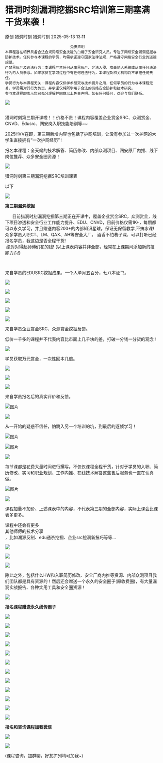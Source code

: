 #  猎洞时刻漏洞挖掘SRC培训第三期塞满干货来袭！   
原创 猎洞时刻  猎洞时刻   2025-05-13 13:11  
  
```
                              免责声明
本课程旨在培养具备合法合规网络安全技能的白帽子安全研究人员，专注于网络安全漏洞挖掘与防护技术。任何参与本课程的学员，均需承诺遵守国家法律法规，严格遵守网络安全行业的道德规范。
严禁黑灰产及违法行为：本课程严禁任何从事黑灰产、非法入侵、攻击他人系统或从事任何违法行为的人员参与。如果学员在学习过程中有任何违法行为，本课程及相关机构将不承担任何责任。
学员行为与本课程无关：课程内容仅供学术研究与技术提升之用，任何学员的行为与本课程无关，学员需对其行为负责，并承诺仅将所学用于合法的网络安全防护和技术研究。
参与本课程即表示您已充分理解并同意以上免责声明。如有任何疑问，欢迎与我们联系。
```  
  
  
![](https://mmbiz.qpic.cn/mmbiz_png/d6JIQYCSTH9evFcNH31Pjh0f83GEqsibSQsGS8uUrBPLU6VJbjw8CTibOgsYYOhqqKpaQHb9BicrJcCOYhZG0tYOg/640?wx_fmt=png&from=appmsg&wxfrom=5&wx_lazy=1&wx_co=1 "")  
  
  
     
猎洞时刻第三期开课啦！！价格不贵！课程内容覆盖企业赏金SRC、众测赏金、CNVD、Edusrc、网安岗入职技能培训等~~  
  
2025HVV在即，第三期新增内容也包括了护网培训，让没有参加过一次护网的大学生直接拥有“一次护网经历”！  
  
报名本课程：全天候的技术解答、简历修改、内部众测项目、网安原厂内推、线下岗位推荐、众多安全圈资源！  
  
  
![](https://mmbiz.qpic.cn/mmbiz_png/d6JIQYCSTH9XP1icfbxx4tSm3LXJWMmF6QOBrjr03M3uIwqzRibL8ARpVMbntgQxBDwEQicK1aWPCpnhv4icwu87tw/640?wx_fmt=png&from=appmsg "")  
  
猎洞时刻第三期漏洞挖掘SRC培训课表  
  
以下  
  
![](https://mmbiz.qpic.cn/mmbiz_png/d6JIQYCSTHicsfiaZKESbNhgIqu5tfwALYnKghloAvKFVA1XCTZb7icsSd5MfMibwAqEQYHyLrd9IYI9U9rRcuNhOA/640?wx_fmt=png&from=appmsg "")  
  
  
**第三期漏洞挖掘**  
  
  
  
      目前猎洞时刻漏洞挖掘第三期正在开课中，覆盖企业赏金SRC，众测赏金，线下项目渗透和安全行业工作能力提升、EDU、CNVD，目前价格仅需1K+，每期都可以永久学习，并且赠送内容200+的内部知识星球，保证无保留教学,不搞水课!   
众多学员入职CT、LM、QAX、AH等安全大厂。 酒香不怕巷子深，可以打听已经报名学员，我这边是否全程干货!  
 绝对对得起师傅们花的钱! (以上课表内容并非全部，经常在上课期间添加新的技能方向!)  
  
   
  
来自学员的EDUSRC挖掘成果，一个人单月五百分，七八本证书。  
  
![](https://mmbiz.qpic.cn/mmbiz_png/d6JIQYCSTHicsfiaZKESbNhgIqu5tfwALYPgLWriacNzyAksQdXYKsQD7jtMjSF7Y25IBicTG27RfiatM8ic3mbB8WbQ/640?wx_fmt=png&from=appmsg "")  
  
![](https://mmbiz.qpic.cn/mmbiz_png/d6JIQYCSTHicsfiaZKESbNhgIqu5tfwALY74flREur5Db0xDhQQNkhPwOQa5m0TMlSYYw6A9df8DaRucXxkalafw/640?wx_fmt=png&from=appmsg "")  
  
![](https://mmbiz.qpic.cn/mmbiz_png/d6JIQYCSTHicsfiaZKESbNhgIqu5tfwALYrO3pcEQavRY72PWs1iahoibBuHYCibm4dicwFVgOWpicZcL0JfxXdhYSTvg/640?wx_fmt=png&from=appmsg "")  
  
![](https://mmbiz.qpic.cn/mmbiz_png/d6JIQYCSTHicsfiaZKESbNhgIqu5tfwALY0yI2I0ENze3361KDnO6LoSOO8cibXQoA4qrODniayeWmMicnTpcoj5KxQ/640?wx_fmt=png&from=appmsg "")  
  
  
![](https://mmbiz.qpic.cn/mmbiz_png/d6JIQYCSTH9XP1icfbxx4tSm3LXJWMmF6Ec7V2mdpARcXNrxUyhHMk8te0kpDQiaZXvyo6A31AhbuXl7n4ibc9cCQ/640?wx_fmt=png&from=appmsg "")  
  
来自学员企业赏金SRC、众测赏金挖掘反馈。  
  
低价一千多的课程并不代表内容比市面上几千块的差，打破一分钱一分货的观念！  
  
![](https://mmbiz.qpic.cn/mmbiz_png/d6JIQYCSTHicsfiaZKESbNhgIqu5tfwALYzWcagp19avqg68yMJXCg9StedSvztuxtGT6WGBHBiaibHIYEckicljtdQ/640?wx_fmt=png&from=appmsg "")  
  
  
学员获取万元赏金，一次性回本几倍。  
  
![](https://mmbiz.qpic.cn/mmbiz_png/d6JIQYCSTHicsfiaZKESbNhgIqu5tfwALYq4mHFyFHQUTQQicUGGnS8DGd6Jbedpz2liaF96icgXhCIDfCeozmuHrcA/640?wx_fmt=png&from=appmsg "")  
  
  
![](https://mmbiz.qpic.cn/mmbiz_png/d6JIQYCSTHicsfiaZKESbNhgIqu5tfwALYWLzgrwhMOKM4oibbxP1JtZtQIJFAL9hfayESyzYWcUXPyqNMIEE3b6A/640?wx_fmt=png&from=appmsg "")  
  
  
  
  
![](https://mmbiz.qpic.cn/mmbiz_png/d6JIQYCSTH9XP1icfbxx4tSm3LXJWMmF6Ec7V2mdpARcXNrxUyhHMk8te0kpDQiaZXvyo6A31AhbuXl7n4ibc9cCQ/640?wx_fmt=png&from=appmsg "")  
  
来自学员报名后的真实评价和反馈。  
  
![图片](https://mmbiz.qpic.cn/mmbiz_png/d6JIQYCSTH9XP1icfbxx4tSm3LXJWMmF6ExiaaJbSDqQ9FamicjOoN4aVVwjQveKGicwNjicNe87FTDdB7P98yM44qQ/640?wx_fmt=png&from=appmsg "")  
  
  
![](https://mmbiz.qpic.cn/mmbiz_png/d6JIQYCSTH9XP1icfbxx4tSm3LXJWMmF6Ec7V2mdpARcXNrxUyhHMk8te0kpDQiaZXvyo6A31AhbuXl7n4ibc9cCQ/640?wx_fmt=png&from=appmsg "")  
  
  
从一开始的疑惑不信任，怕跳入另一个培训的坑，到最后的逐帧学习！  
  
![图片](https://mmbiz.qpic.cn/mmbiz_png/d6JIQYCSTH9XP1icfbxx4tSm3LXJWMmF6pZc2LXREMNIpdRNlNGwTLeasLyoPpfJ7XFy1SNRrAVOSA5VXVT0vuA/640?wx_fmt=png&from=appmsg "")  
  
  
  
![图片](https://mmbiz.qpic.cn/mmbiz_png/d6JIQYCSTH9XP1icfbxx4tSm3LXJWMmF6MqcwfLpquPZVpCn91la3icYKcEFjaGMLqx4kjG25icSd8yh3n6YgnveQ/640?wx_fmt=png&from=appmsg "")  
  
  
![](https://mmbiz.qpic.cn/mmbiz_png/d6JIQYCSTH9XP1icfbxx4tSm3LXJWMmF6Ec7V2mdpARcXNrxUyhHMk8te0kpDQiaZXvyo6A31AhbuXl7n4ibc9cCQ/640?wx_fmt=png&from=appmsg "")  
  
  
每节课都是花费大量时间进行撰写，不仅仅课程全程干货，针对于学员的入职、简历修改、实习和职业规划、工作内推、在线技术解答这些售后服务也一直在认真做。  
  
![图片](https://mmbiz.qpic.cn/mmbiz_png/d6JIQYCSTH9XP1icfbxx4tSm3LXJWMmF6wIz6wQlIl3dRCMgYAD4PSfDuAKDWhWRyLiboPFlpmdjFwmI9Gj3MWkQ/640?wx_fmt=png&from=appmsg "")  
  
  
  
  
![](https://mmbiz.qpic.cn/mmbiz_png/d6JIQYCSTH9XP1icfbxx4tSm3LXJWMmF6eD0pXNbsvuELZ16CtzibM3uL5nhCm7oicNfmjkWHGpZVDPN3TsDlatGQ/640?wx_fmt=png&from=appmsg "")  
  
课程加量不加价、上述课表中的内容，不代表第三期的全部内容，实际上课会比课表多更多。  
  
课程中还会有更多  
其他师傅的技术分享  
，比如溯源反制、edu通杀挖掘、企业src挖洞新技巧等等...  
  
![](https://mmbiz.qpic.cn/mmbiz_png/d6JIQYCSTHicsfiaZKESbNhgIqu5tfwALYwIGqmltkLxbXpaLLEzu6tvafJO5Dms4WGGGtghnKFELWlIPs7VtzRQ/640?wx_fmt=png&from=appmsg "")  
  
  
![](https://mmbiz.qpic.cn/mmbiz_png/d6JIQYCSTH9XP1icfbxx4tSm3LXJWMmF6Ec7V2mdpARcXNrxUyhHMk8te0kpDQiaZXvyo6A31AhbuXl7n4ibc9cCQ/640?wx_fmt=png&from=appmsg "")  
  
  
![](https://mmbiz.qpic.cn/mmbiz_png/d6JIQYCSTH9XP1icfbxx4tSm3LXJWMmF6Ec7V2mdpARcXNrxUyhHMk8te0kpDQiaZXvyo6A31AhbuXl7n4ibc9cCQ/640?wx_fmt=png&from=appmsg "")  
  
除此之外，包括什么HW和入职简历修改、安全厂商内推等资源、内部众测项目我们团队都是具有资源的！然后还会赠送一个永久的安全圈子(原收费圈)，有大量漏洞实战报告、各种实用工具和安全圈资源！  
  
  
![](https://mmbiz.qpic.cn/mmbiz_png/d6JIQYCSTH9XP1icfbxx4tSm3LXJWMmF6Ec7V2mdpARcXNrxUyhHMk8te0kpDQiaZXvyo6A31AhbuXl7n4ibc9cCQ/640?wx_fmt=png&from=appmsg "")  
  
  
**报名课程赠送永久纷传圈子**  
  
  
  
![](https://mmbiz.qpic.cn/mmbiz_png/d6JIQYCSTH9XP1icfbxx4tSm3LXJWMmF6eD0pXNbsvuELZ16CtzibM3uL5nhCm7oicNfmjkWHGpZVDPN3TsDlatGQ/640?wx_fmt=png&from=appmsg "")  
  
![](https://mmbiz.qpic.cn/mmbiz_png/d6JIQYCSTH9XP1icfbxx4tSm3LXJWMmF6FLfpsSWbNzwzQJza2ibjh5l0t3uicD8DeibFlUfgLvXmn2ZRiadKlnAc6g/640?wx_fmt=png&from=appmsg "")  
  
![](https://mmbiz.qpic.cn/mmbiz_png/d6JIQYCSTH9XP1icfbxx4tSm3LXJWMmF6Ec7V2mdpARcXNrxUyhHMk8te0kpDQiaZXvyo6A31AhbuXl7n4ibc9cCQ/640?wx_fmt=png&from=appmsg "")  
  
![](https://mmbiz.qpic.cn/mmbiz_png/d6JIQYCSTH9XP1icfbxx4tSm3LXJWMmF6k8MJLUSTKbCwbEwE2yejib6SYER4uY4BtrtZUnb6SeSvuRt3AjLwLvA/640?wx_fmt=png&from=appmsg "")  
  
![](https://mmbiz.qpic.cn/mmbiz_png/d6JIQYCSTH9XP1icfbxx4tSm3LXJWMmF6Ec7V2mdpARcXNrxUyhHMk8te0kpDQiaZXvyo6A31AhbuXl7n4ibc9cCQ/640?wx_fmt=png&from=appmsg "")  
  
![](https://mmbiz.qpic.cn/mmbiz_png/d6JIQYCSTH9XP1icfbxx4tSm3LXJWMmF6rjNT659oVt15pR0AtT7JlmpPbBUs7867ticTdKV1mG1J7Uc6u7Krukg/640?wx_fmt=png&from=appmsg "")  
  
![](https://mmbiz.qpic.cn/mmbiz_png/d6JIQYCSTH9XP1icfbxx4tSm3LXJWMmF6Ec7V2mdpARcXNrxUyhHMk8te0kpDQiaZXvyo6A31AhbuXl7n4ibc9cCQ/640?wx_fmt=png&from=appmsg "")  
  
![](https://mmbiz.qpic.cn/mmbiz_png/d6JIQYCSTH9XP1icfbxx4tSm3LXJWMmF6DJ5I3VEY7k9SF6SUquUR3YJclSqSdNUCpjSxCcYylIHeicacZexfG5A/640?wx_fmt=png&from=appmsg "")  
  
![](https://mmbiz.qpic.cn/mmbiz_png/d6JIQYCSTH9XP1icfbxx4tSm3LXJWMmF6Ec7V2mdpARcXNrxUyhHMk8te0kpDQiaZXvyo6A31AhbuXl7n4ibc9cCQ/640?wx_fmt=png&from=appmsg "")  
  
![](https://mmbiz.qpic.cn/mmbiz_png/d6JIQYCSTH9XP1icfbxx4tSm3LXJWMmF6VC1D4NCVicfwicEAYsX7wDv3omQiavvibbN2yA5cYfyldFoiaRVNo4vjQMA/640?wx_fmt=png&from=appmsg "")  
  
![](https://mmbiz.qpic.cn/mmbiz_png/d6JIQYCSTH9XP1icfbxx4tSm3LXJWMmF6Ec7V2mdpARcXNrxUyhHMk8te0kpDQiaZXvyo6A31AhbuXl7n4ibc9cCQ/640?wx_fmt=png&from=appmsg "")  
  
![](https://mmbiz.qpic.cn/mmbiz_png/d6JIQYCSTH9XP1icfbxx4tSm3LXJWMmF6JibDHMf1cBZRic6MoEicRWSc8EICPuAGKMFwq388JKMxyGarX66EdPd5Q/640?wx_fmt=png&from=appmsg "")  
  
  
**报名和咨询课程加我微信**  
  
  
  
![](https://mmbiz.qpic.cn/mmbiz_png/d6JIQYCSTH9XP1icfbxx4tSm3LXJWMmF6eD0pXNbsvuELZ16CtzibM3uL5nhCm7oicNfmjkWHGpZVDPN3TsDlatGQ/640?wx_fmt=png&from=appmsg "")  
  
![](https://mmbiz.qpic.cn/mmbiz_png/d6JIQYCSTH9XP1icfbxx4tSm3LXJWMmF6wkBASUnGtVTLJFdwLRiafq5oc8QjqibWWogTsgtJQdlJlODzq0nbtUXQ/640?wx_fmt=png&from=appmsg "")  
  
(课程咨询，加群聊，好友扩列均可加我~)  
  
  
